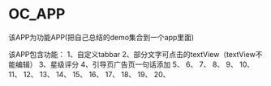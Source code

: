 # OC_APP
该APP为功能APP(把自己总结的demo集合到一个app里面)

该APP包含功能：
    1、自定义tabbar
    2、部分文字可点击的textView（textView不能编辑）
    3、星级评分
    4、引导页广告页一句话添加
    5、
    6、
    7、
    8、
    9、
   10、
   11、
   12、
   13、
   14、
   15、
   16、
   17、
   18、
   19、
   20、
